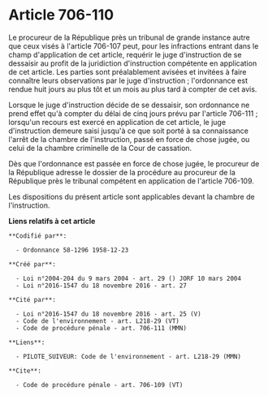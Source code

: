 # Article 706-110

Le procureur de la République près un tribunal de grande instance autre que ceux visés à l'article 706-107 peut, pour les
infractions entrant dans le champ d'application de cet article, requérir le juge d'instruction de se dessaisir au profit de
la juridiction d'instruction compétente en application de cet article. Les parties sont préalablement avisées et invitées à
faire connaître leurs observations par le juge d'instruction ; l'ordonnance est rendue huit jours au plus tôt et un mois au
plus tard à compter de cet avis. 

Lorsque le juge d'instruction décide de se dessaisir, son ordonnance ne prend effet qu'à compter du délai de cinq jours prévu
par l'article 706-111 ; lorsqu'un recours est exercé en application de cet article, le juge d'instruction demeure saisi
jusqu'à ce que soit porté à sa connaissance l'arrêt de la chambre de l'instruction, passé en force de chose jugée, ou celui
de la chambre criminelle de la Cour de cassation. 

Dès que l'ordonnance est passée en force de chose jugée, le procureur de la République adresse le dossier de la procédure au
procureur de la République près le tribunal compétent en application de l'article 706-109. 

Les dispositions du présent article sont applicables devant la chambre de l'instruction.

**Liens relatifs à cet article**

	**Codifié par**:

	  - Ordonnance 58-1296 1958-12-23

	**Créé par**:

	  - Loi n°2004-204 du 9 mars 2004 - art. 29 () JORF 10 mars 2004
	  - Loi n°2016-1547 du 18 novembre 2016 - art. 27

	**Cité par**:

	  - Loi n°2016-1547 du 18 novembre 2016 - art. 25 (V)
	  - Code de l'environnement - art. L218-29 (VT)
	  - Code de procédure pénale - art. 706-111 (MMN)

	**Liens**:

	  - PILOTE_SUIVEUR: Code de l'environnement - art. L218-29 (MMN)

	**Cite**:

	  - Code de procédure pénale - art. 706-109 (VT)
